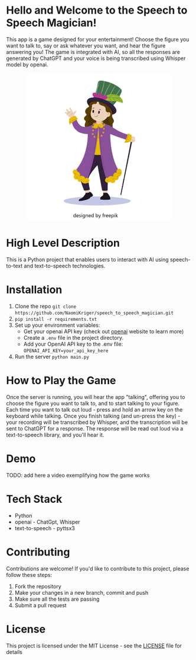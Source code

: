 # Hello and Welcome to the Speech to Speech Magician!
This app is a game designed for your entertainment!
Choose the figure you want to talk to, say or ask whatever you want, and hear the figure answering you!
The game is integrated with AI, so all the responses are generated by ChatGPT 
and your voice is being transcribed using Whisper model by openai.

<div style="text-align:center;">
  <img src=src/pics/magician.png width="400" alt="Magician">
</div>

# High Level Description
This is a Python project that enables users to interact with AI
using speech-to-text and text-to-speech technologies.


# Installation
1. Clone the repo `git clone https://github.com/NaomiKriger/speech_to_speech_magician.git`
2. `pip install -r requirements.txt`
3. Set up your environment variables:
   * Get your openai API key (check out [openai](https://openai.com) website to learn more)
   * Create a `.env` file in the project directory.
   * Add your OpenAI API key to the .env file: `OPENAI_API_KEY=your_api_key_here`
4. Run the server `python main.py`

# How to Play the Game
Once the server is running, you will hear the app "talking", 
offering you to choose the figure you want to talk to, and to start talking to your figure.
Each time you want to talk out loud - press and hold an arrow key on the keyboard while talking.
Once you finish talking (and un-press the key) - your recording will be transcribed by Whisper, 
and the transcription will be sent to ChatGPT for a response. 
The response will be read out loud via a text-to-speech library, and you'll hear it.

# Demo
TODO: add here a video exemplifying how the game works

# Tech Stack
* Python
* openai - ChatGpt, Whisper
* text-to-speech - pyttsx3

# Contributing
Contributions are welcome! If you'd like to contribute to this project, please follow these steps:
1. Fork the repository
2. Make your changes in a new branch, commit and push
3. Make sure all the tests are passing
4. Submit a pull request

# License
This project is licensed under the MIT License - see the [LICENSE](LICENSE) file for details